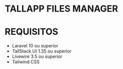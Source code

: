 # TALLAPP FILES MANAGER

# REQUISITOS

- Laravel 10 ou superior
- TallStack UI 1.35 ou superior
- Livewire 3.5 ou superior
- Tailwind CSS
